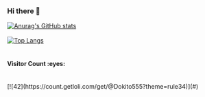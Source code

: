 ### Hi there 👋

[![Anurag's GitHub stats](https://github-readme-stats.vercel.app/api?username=Dokito555&show_icons=true&theme=tokyonight)](https://github.com/anuraghazra/github-readme-stats)<br />
<br/>
[![Top Langs](https://github-readme-stats.vercel.app/api/top-langs/?username=anuraghazra&layout=compact&show_icons=true&theme=tokyonight)](https://github.com/anuraghazra/github-readme-stats)<br />
<br/>
<h4>Visitor Count :eyes:</h4><br/>
[![42](https://count.getloli.com/get/@Dokito555?theme=rule34)](#)<br />
